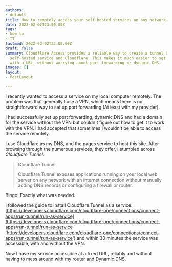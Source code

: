 ```yaml
---
authors:
- default
title: How to remotely access your self-hosted services on any network
date: 2022-02-02T23:00:00Z
tags:
- how to
- IT
lastmod: 2022-02-02T23:00:00Z
draft: false
summary: Cloudflare Access provides a reliable way to create a tunnel between your
  self-hosted service and Cloudflare. This makes it much easier to set up a service
  with a URL, without worrying about port forwarding or dynamic DNS.
images: []
layout:
- PostLayout

---
```

I recently wanted to access a service on my local computer remotely. The problem was that generally I use a VPN, which means there is no straightforward way to set up port forwarding (At least with my provider).

I had successfully set up port forwarding, dynamic DNS and had a domain for the service without the VPN but couldn't figure out how to get it to work with the VPN. I had accepted that sometimes I wouldn't be able to access the service remotely.

I use Cloudflare as my DNS, and the pages service to host this site. After browsing through the numerous services, they offer, I stumbled across _Cloudflare Tunnel._

> Cloudflare Tunnel
>
> Cloudflare Tunnel exposes applications running on your local web server on any network with an internet connection without manually adding DNS records or configuring a firewall or router.

Bingo! Exactly what was needed.

I followed the guide to install Cloudflare Tunnel as a service: [https://developers.cloudflare.com/cloudflare-one/connections/connect-apps/run-tunnel/run-as-service](https://developers.cloudflare.com/cloudflare-one/connections/connect-apps/run-tunnel/run-as-service 'https://developers.cloudflare.com/cloudflare-one/connections/connect-apps/run-tunnel/run-as-service') and within 30 minutes the service was accessible, with and without the VPN.

Now I have my service accessible at a fixed URL, reliably and without having to mess around with my router and Dynamic DNS.